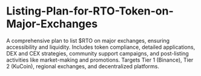# Listing-Plan-for-RTO-Token-on-Major-Exchanges
A comprehensive plan to list $RTO on major exchanges, ensuring accessibility and liquidity. Includes token compliance, detailed applications, DEX and CEX strategies, community support campaigns, and post-listing activities like market-making and promotions. Targets Tier 1 (Binance), Tier 2 (KuCoin), regional exchanges, and decentralized platforms.
